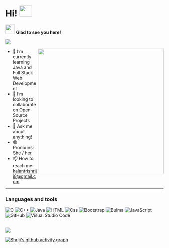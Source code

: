 # Hi! <img src="https://user-images.githubusercontent.com/42779746/144705177-6d802426-b13f-4cfc-9c0e-a32a0bddac5a.gif" width="40" height="35" />
<!-- # Hi 👋 -->

<img src="https://user-images.githubusercontent.com/42779746/144641650-66286e23-31a7-4047-938d-4735f8be9ecd.gif" width="30" height="30" /> **Glad to see you here!** 


<!-- views -->
![](https://komarev.com/ghpvc/?username=shrikanta8&style=plastic)



<img align="right" width="400" height="400" src="https://user-images.githubusercontent.com/42779746/144643562-2d1a59e5-cdaa-42c0-b01a-1ec9122e35c6.gif">

- 🌱 I’m currently learning Java and Full Stack Web Development
- 👯 I’m looking to collaborate on Open Source Projects
- 💬 Ask me about anything!
- 😄 Pronouns: She / her
- 📫  How to reach me: kalantrishriji8@gmail.com

<!-- <br><br>
     &nbsp;&nbsp;&nbsp;&nbsp;&nbsp;&nbsp;
     [![Gmail Badge](https://img.shields.io/badge/-kalantrishriji8@gmail.com-c14438?style=flat-square&logo=Gmail&logoColor=white&link=mailto:kalantrishriji8@gmail.com?subject=Hello%20Shrikanta)](mailto:kalantrishriji8@gmail.com)
     ![Discord Badge](https://img.shields.io/badge/shriji-5865F2?style=flat-square&logo=Discord&logoColor=white) -->


---

### Languages and tools

<!-- <img align="left" alt="html" width="26px" src="https://raw.githubusercontent.com/github/explore/80688e429a7d4ef2fca1e82350fe8e3517d3494d/topics/html/html.png" /> -->
<p>
  <img alt="C"src="https://img.shields.io/badge/C-A8B9CC?logo=C&logoColor=white&style=for-the-badge" />
  <img alt="C++" src="https://img.shields.io/badge/C++-00599C?logo=C++&logoColor=white&style=for-the-badge" />
  <img alt="Java" src="https://img.shields.io/badge/Java-007396?logo=Java&logoColor=white&style=for-the-badge" />
  <img alt="HTML" src="https://img.shields.io/badge/HTML-E34F26?logo=html5&logoColor=white&style=for-the-badge" />
  <img alt="Css" src="https://img.shields.io/badge/CSS-1572B6?logo=css3&logoColor=white&style=for-the-badge" />
  <img alt="Bootstrap" src="https://img.shields.io/badge/Bootstrap-7952B3?logo=Bootstrap&logoColor=white&style=for-the-badge" />
  <img alt="Bulma" src="https://img.shields.io/badge/Bulma-00D1B2?logo=Bulma&logoColor=white&style=for-the-badge" />
  <img alt="JavaScript" src="https://img.shields.io/badge/JavaScript-F7DF1E?logo=javascript&logoColor=white&style=for-the-badge" />
  <img alt="GitHub" src="https://img.shields.io/badge/GitHub-181717?logo=GitHub&logoColor=white&style=for-the-badge" />
  <img alt="Visual Studio Code" src="https://img.shields.io/badge/Visual Studio Code-007ACC?logo=Visual Studio Code&logoColor=white&style=for-the-badge" />
</p>


<!--  gmail icons-->
<!-- [<img height="32" width="32" src="https://cdn.jsdelivr.net/npm/simple-icons@v6/icons/gmail.svg" />](kalantrishriji8@gmail.com)
[<img height="32" width="32" src="https://unpkg.com/simple-icons@v6/icons/gmail.svg" />](kalantrishriji8@gmail.com) -->

<!--  languages status -->
<!-- [![Top Langs](https://github-readme-stats.vercel.app/api/top-langs/?username=shrikanta8)](https://github.com/anuraghazra/github-readme-stats) -->

<br>

<!-- stats -->

<!-- <p align ="center"> -->
  <img src="https://github-readme-stats.vercel.app/api?username=shrikanta8&hide=stars&show_icons=true&theme=aura" />
<!--   <img width="48%" src="https://github-readme-stats.vercel.app/api?username=shrikanta8&hide=stars&show_icons=true&theme=aura" /> -->
<!-- </p> -->

[![Shriji's github activity graph](https://activity-graph.herokuapp.com/graph?username=shrikanta8&theme=react-dark&hide_border=true&custom_title=Contribution%20Graph)](https://github.com/ashutosh00710/github-readme-activity-graph)





<!--
**shrikanta8/shrikanta8** is a ✨ _special_ ✨ repository because its `README.md` (this file) appears on your GitHub profile.

Here are some ideas to get you started:

- 🔭 I’m currently working on ...
- 🌱 I’m currently learning ...

- 🤔 I’m looking for help with ... finding projects to contribute to! 
- 💬 Ask me about ...
- 📫 How to reach me: ...
- 😄 Pronouns: ...
- ⚡ Fun fact: ...
-->
